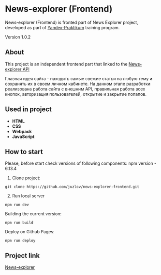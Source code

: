 # News-explorer (Frontend)
News-explorer (Frontend) is fronted part of News Explorer project, developed as part of [Yandex-Praktikum](https://praktikum.yandex.ru/) training program.

Version 1.0.2

## About

This project is an independent frontend part that linked to the [News-explorer API](https://github.com/juzlov/news-explorer-api)

Главная идея сайта - находить самые свежие статьи на любую тему и сохранять их в своем личном кабинете.
На данном этапе разработки реализована работа сайта с внешним API, правильная работа всех кнопок, авторизация пользователей, открытие и закрытие попапов.

## Used in project
- **HTML**
- **CSS**
- **Webpack**
- **JavaScript**

## How to start
Please, before start check versions of following components:
npm version - 6.13.4

1. Clone project:
```
git clone https://github.com/juzlov/news-explorer-frontend.git
```

2. Run local server
```
npm run dev
```

Building the current version:
```
npm run build
```

Deploy on Github Pages:
```
npm run deploy
```
## Project link

[News-explorer](https://juzlov.github.io/news-explorer-frontend/)

